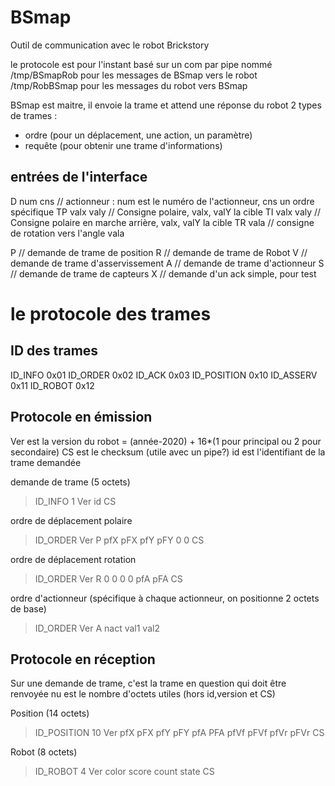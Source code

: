 # BSmap
Outil de communication avec le robot Brickstory 

le protocole est pour l'instant basé sur un com par pipe nommé
/tmp/BSmapRob pour les messages de BSmap vers le robot
/tmp/RobBSmap pour les messages du robot vers BSmap

BSmap est maitre, il envoie la trame et attend une réponse du robot
2 types de trames :
- ordre (pour un déplacement, une action, un paramètre)
- requête (pour obtenir une trame d'informations)

## entrées de l'interface
D num cns // actionneur : num est le numéro de l'actionneur, cns un ordre spécifique
TP valx valy // Consigne polaire, valx, valY la cible
TI valx valy // Consigne polaire en marche arrière, valx, valY la cible
TR vala // consigne de rotation vers l'angle vala

P // demande de trame de position
R // demande de trame de Robot
V // demande de trame d'asservissement
A // demande de trame d'actionneur
S // demande de trame de capteurs
X // demande d'un ack simple, pour test

# le protocole des trames
## ID des trames
ID_INFO 0x01
ID_ORDER 0x02
ID_ACK 0x03
ID_POSITION 0x10
ID_ASSERV 0x11
ID_ROBOT 0x12

## Protocole en émission

Ver est la version du robot = (année-2020) + 16*(1 pour principal ou 2 pour secondaire)
CS est le checksum (utile avec un pipe?)
id est l'identifiant de la trame demandée

demande de trame (5 octets)
> ID_INFO 1 Ver id CS

ordre de déplacement polaire
> ID_ORDER Ver P pfX pFX pfY pFY 0 0 CS

ordre de déplacement rotation
> ID_ORDER Ver R 0 0 0 0 pfA pFA CS

ordre d'actionneur (spécifique à chaque actionneur, on positionne 2 octets de base)
> ID_ORDER Ver A nact val1 val2

## Protocole en réception
Sur une demande de trame, c'est la trame en question qui doit être renvoyée
nu est le nombre d'octets utiles (hors id,version et CS)

Position (14 octets)
> ID_POSITION 10 Ver pfX pFX pfY pFY pfA PFA pfVf pFVf pfVr pFVr CS 

Robot (8 octets)
> ID_ROBOT 4 Ver color score count state CS